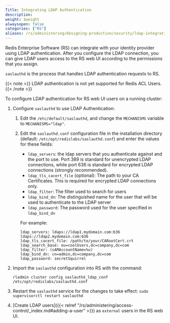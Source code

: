 ```yaml
---
Title: Integrating LDAP Authentication
description:
weight: $weight
alwaysopen: false
categories: ["RS"]
aliases: /rs/administering/designing-production/security/ldap-integration/
---
```

Redis Enterprise Software (RS) can integrate with your identity provider using LDAP authentication.
After you configure the LDAP connection, you can give LDAP users access to the RS web UI according to the permissions that you assign.

`saslauthd` is the process that handles LDAP authentication requests to RS.

{{< note >}}
LDAP authentication is not yet supported for Redis ACL Users.
{{< /note >}}

To configure LDAP authentication for RS web UI users on a running cluster:

1. Configure `saslauthd` to use LDAP Authentication:
    1. Edit the `/etc/default/saslauthd`, and change the `MECHANISMS` variable to `MECHANISMS="ldap"`.
    1. Edit the `saslauthd.conf` configuration file in the installation directory (default: `/etc/opt/redislabs/saslauthd.conf`) and enter the values for these fields:

        - `ldap_servers`: the ldap servers that you authenticate against and the port to use. Port 389 is standard for unencrypted LDAP connections, while port 636 is standard for encrypted LDAP connections (strongly recommended).
        - `ldap_tls_cacert_file` (optional): The path to your CA Certificates. This is required for encrypted LDAP connections only.
        - `ldap_filter`: The filter used to search for users
        - `ldap_bind_dn`: The distinguished name for the user that will be used to authenticate to the LDAP server
        - `ldap_password`: The password used for the user specified in `ldap_bind_dn`

        For example:

        ```src
        ldap_servers: ldaps://ldap1.mydomain.com:636 ldaps://ldap2.mydomain.com:636
        ldap_tls_cacert_file: /path/to/your/CARootCert.crt
        ldap_search_base: ou=coolUsers,dc=company,dc=com
        ldap_filter: (sAMAccountName=%u)
        ldap_bind_dn: cn=admin,dc=company,dc=com
        ldap_password: secretSquirrel
        ```

1. Import the `saslauthd` configuration into RS with the command:

    ```src
    rladmin cluster config saslauthd_ldap_conf /etc/opt/redislabs/saslauthd.conf
    ```

1. Restart the `saslauthd` service for the changes to take effect: `sudo supervisorctl restart saslauthd`
1. [Create LDAP users]({{< relref "/rs/administering/access-control/_index.md#adding-a-user" >}}) as `external` users in the RS web UI.

